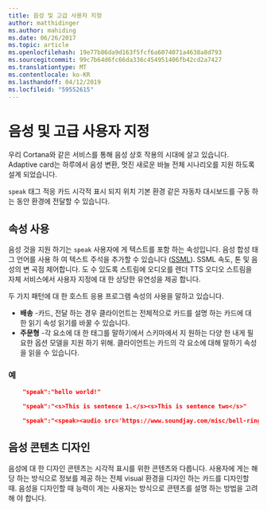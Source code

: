 ```yaml
---
title: 음성 및 고급 사용자 지정
author: matthidinger
ms.author: mahiding
ms.date: 06/26/2017
ms.topic: article
ms.openlocfilehash: 19e77b86da9d163f5fcf6a6074071a4638a8d793
ms.sourcegitcommit: 99c7b64d6fc66da336c454951406fb42cd2a7427
ms.translationtype: MT
ms.contentlocale: ko-KR
ms.lasthandoff: 04/12/2019
ms.locfileid: "59552615"
---
```

# <a name="speech-and-advanced-customization"></a>음성 및 고급 사용자 지정
우리 Cortana와 같은 서비스를 통해 음성 상호 작용의 시대에 살고 있습니다.  Adaptive card는 하루에서 음성 변환, 멋진 새로운 바늘 전체 시나리오를 지원 하도록 설계 되었습니다.

`speak` 태그 적응 카드 시각적 표시 되지 위치 기본 환경 같은 자동차 대시보드를 구동 하는 동안 환경에 전달할 수 있습니다. 

## <a name="speak-property"></a>속성 사용
음성 것을 지원 하기는 `speak` 사용자에 게 텍스트를 포함 하는 속성입니다. 음성 합성 태그 언어를 사용 하 여 텍스트 주석을 추가할 수 있습니다 ([SSML](https://msdn.microsoft.com/en-us/library/office/hh361578)). SSML 속도, 톤 및 음성의 변 곡점 제어합니다.  도 수 있도록 스트림에 오디오를 렌더 TTS 오디오 스트림을 자체 서비스에서 사용자 지정에 대 한 상당한 유연성을 제공 합니다.

두 가지 패턴에 대 한 호스트 응용 프로그램 속성의 사용을 말하고 있습니다.

* **배송** -카드, 전달 하는 경우 클라이언트는 전체적으로 카드를 설명 하는 카드에 대 한 읽기 속성 읽기를 바꿀 수 있습니다.
* **주문형** -각 요소에 대 한 태그를 말하기에서 스키마에서 지 원하는 다양 한 내게 필요한 옵션 모델을 지원 하기 위해. 클라이언트는 카드의 각 요소에 대해 말하기 속성을 읽을 수 있습니다.

### <a name="examples"></a>예

```json
    "speak":"hello world!"

    "speak":"<s>This is sentence 1.</s><s>This is sentence two</s>"

    "speak":"<speak><audio src='https://www.soundjay.com/misc/bell-ringing-04.mp3'/><s>Time to wake up!</s></speak>"
```

## <a name="speech-content-design"></a>음성 콘텐츠 디자인

음성에 대 한 디자인 콘텐츠는 시각적 표시를 위한 콘텐츠와 다릅니다. 사용자에 게는 해당 하는 방식으로 정보를 제공 하는 전체 visual 환경을 디자인 하는 카드를 디자인할 때. 음성을 디자인할 때 능력이 게는 사용자는 방식으로 콘텐츠를 설명 하는 방법을 고려해 야 합니다.  
